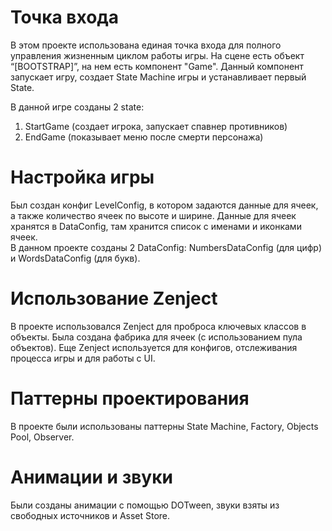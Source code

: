# Точка входа
В этом проекте использована единая точка входа для полного управления жизненным циклом работы игры. На сцене есть объект “[BOOTSTRAP]”, на нем есть компонент "Game". Данный компонент запускает игру, создает State Machine игры и устанавливает первый State. 

В данной игре созданы 2 state:  
1) StartGame (создает игрока, запускает спавнер противников)  
2) EndGame (показывает меню после смерти персонажа)

# Настройка игры
Был создан конфиг LevelConfig, в котором задаются данные для ячеек, а также количество ячеек по высоте и ширине. Данные для ячеек хранятся в DataConfig, там хранится список с именами и иконками ячеек.  
В данном проекте созданы 2 DataConfig: NumbersDataConfig (для цифр) и WordsDataConfig (для букв).

# Использование Zenject
В проекте использовался Zenject для проброса ключевых классов в объекты. Была создана фабрика для ячеек (с использованием пула объектов). Еще Zenject используется для конфигов, отслеживания процесса игры и для работы с UI.  

# Паттерны проектирования
В проекте были использованы паттерны State Machine, Factory, Objects Pool, Observer.  

# Анимации и звуки
Были созданы анимации с помощью DOTween, звуки взяты из свободных источников и Asset Store.

